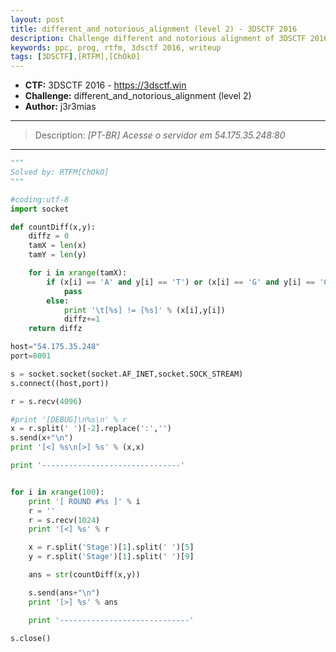 ```yaml
---
layout: post
title: different_and_notorious_alignment (level 2) - 3DSCTF 2016
description: Challenge different and notorious alignment of 3DSCTF 2016
keywords: ppc, prog, rtfm, 3dsctf 2016, writeup
tags: [3DSCTF],[RTFM],[ChOkO]
---
```

 
* **CTF:** 3DSCTF 2016 - https://3dsctf.win
* **Challenge:** different_and_notorious_alignment (level 2)
* **Author:** j3r3mias
****
>Description: _[PT-BR] Acesse o servidor em 54.175.35.248:80_
****
```python
"""
Solved by: RTFM[ChOkO]
"""

#coding:utf-8
import socket

def countDiff(x,y):
    diffz = 0
    tamX = len(x)
    tamY = len(y)

    for i in xrange(tamX):
        if (x[i] == 'A' and y[i] == 'T') or (x[i] == 'G' and y[i] == 'C'):
            pass
        else:
            print '\t[%s] != [%s]' % (x[i],y[i])
            diffz+=1
    return diffz

host="54.175.35.248"
port=8001

s = socket.socket(socket.AF_INET,socket.SOCK_STREAM)
s.connect((host,port))

r = s.recv(4096)

#print '[DEBUG]\n%s\n' % r
x = r.split(' ')[-2].replace(':','')
s.send(x+"\n")
print '[<] %s\n[>] %s' % (x,x)

print '-------------------------------'


for i in xrange(100):
    print '[ ROUND #%s ]' % i
    r = ''
    r = s.recv(1024)
    print '[<] %s' % r

    x = r.split('Stage')[1].split(' ')[5]
    y = r.split('Stage')[1].split(' ')[9]

    ans = str(countDiff(x,y))

    s.send(ans+"\n")
    print '[>] %s' % ans

    print '-----------------------------'

s.close()
```
